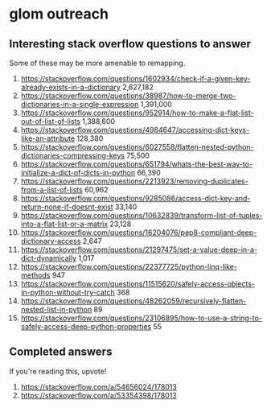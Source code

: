# glom outreach

## Interesting stack overflow questions to answer

Some of these may be more amenable to remapping.

1. https://stackoverflow.com/questions/1602934/check-if-a-given-key-already-exists-in-a-dictionary 2,627,182
1. https://stackoverflow.com/questions/38987/how-to-merge-two-dictionaries-in-a-single-expression 1,391,000
1. https://stackoverflow.com/questions/952914/how-to-make-a-flat-list-out-of-list-of-lists 1,388,600
1. https://stackoverflow.com/questions/4984647/accessing-dict-keys-like-an-attribute 128,380
1. https://stackoverflow.com/questions/6027558/flatten-nested-python-dictionaries-compressing-keys 75,500
1. https://stackoverflow.com/questions/651794/whats-the-best-way-to-initialize-a-dict-of-dicts-in-python 66,390
1. https://stackoverflow.com/questions/2213923/removing-duplicates-from-a-list-of-lists 60,962
1. https://stackoverflow.com/questions/9285086/access-dict-key-and-return-none-if-doesnt-exist 33,140
1. https://stackoverflow.com/questions/10632839/transform-list-of-tuples-into-a-flat-list-or-a-matrix 23,128
1. https://stackoverflow.com/questions/16204076/pep8-compliant-deep-dictionary-access 2,647
1. https://stackoverflow.com/questions/21297475/set-a-value-deep-in-a-dict-dynamically 1,017
1. https://stackoverflow.com/questions/22377725/python-linq-like-methods 947
1. https://stackoverflow.com/questions/11515620/safely-access-objects-in-python-without-try-catch 368
1. https://stackoverflow.com/questions/48262059/recursively-flatten-nested-list-in-python 89
1. https://stackoverflow.com/questions/23106895/how-to-use-a-string-to-safely-access-deep-python-properties 55

## Completed answers

If you're reading this, upvote!

1. https://stackoverflow.com/a/54656024/178013
1. https://stackoverflow.com/a/53354398/178013
